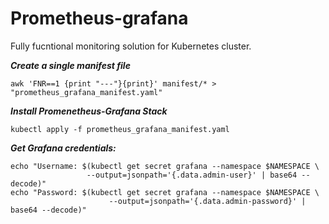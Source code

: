 # Prometheus-grafana

Fully fucntional monitoring solution for Kubernetes cluster.

***Create a single manifest file***
```
awk 'FNR==1 {print "---"}{print}' manifest/* > "prometheus_grafana_manifest.yaml"
```
***Install Promenetheus-Grafana Stack***
````
kubectl apply -f prometheus_grafana_manifest.yaml
````

***Get Grafana credentials:***
```
echo "Username: $(kubectl get secret grafana --namespace $NAMESPACE \
                 --output=jsonpath='{.data.admin-user}' | base64 --decode)"
echo "Password: $(kubectl get secret grafana --namespace $NAMESPACE \
                      --output=jsonpath='{.data.admin-password}' | base64 --decode)"
```
